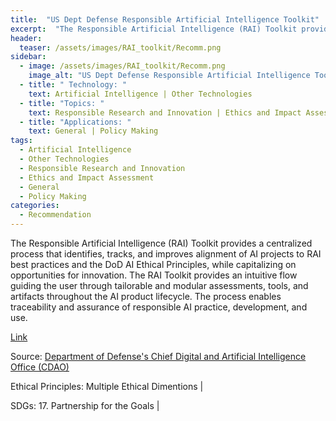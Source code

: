 ```yaml
---
title:  "US Dept Defense Responsible Artificial Intelligence Toolkit"  
excerpt:  "The Responsible Artificial Intelligence (RAI) Toolkit provides a centralized pro (...)"  
header:
  teaser: /assets/images/RAI_toolkit/Recomm.png
sidebar:
  - image: /assets/images/RAI_toolkit/Recomm.png
    image_alt: "US Dept Defense Responsible Artificial Intelligence Toolkit"
  - title: " Technology: "
    text: Artificial Intelligence | Other Technologies
  - title: "Topics: " 
    text: Responsible Research and Innovation | Ethics and Impact Assessment
  - title: "Applications: " 
    text: General | Policy Making
tags:
  - Artificial Intelligence
  - Other Technologies
  - Responsible Research and Innovation
  - Ethics and Impact Assessment
  - General
  - Policy Making
categories:
  - Recommendation
---
```

The Responsible Artificial Intelligence (RAI) Toolkit provides a centralized process that identifies, tracks, and improves alignment of AI projects to RAI best practices and the DoD AI Ethical Principles, while capitalizing on opportunities for innovation. The RAI Toolkit provides an intuitive flow guiding the user through tailorable and modular assessments, tools, and artifacts throughout the AI product lifecycle. The process enables traceability and assurance of responsible AI practice, development, and use.

[Link](https://rai.tradewindai.com)

Source: [Department of Defense's Chief Digital and Artificial Intelligence Office (CDAO)](https://www.ai.mil)

Ethical Principles: Multiple Ethical Dimentions | 

SDGs: 17. Partnership for the Goals | 
